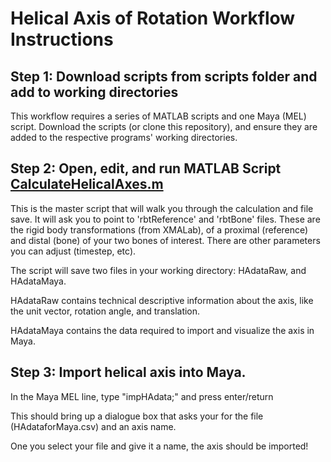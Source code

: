 # Helical Axis of Rotation Workflow Instructions

## Step 1: Download scripts from scripts folder and add to working directories

This workflow requires a series of MATLAB scripts and one Maya (MEL) script. Download the scripts (or clone this repository), and ensure they are added to the respective programs' working directories.


## Step 2: Open, edit, and run MATLAB Script [CalculateHelicalAxes.m](/functions/CalculateHelicalAxes.m)

This is the master script that will walk you through the calculation and file save.
It will ask you to point to 'rbtReference' and 'rbtBone' files. These are the rigid body transformations (from XMALab), of a proximal (reference) and distal (bone) of your two bones of interest. There are other parameters you can adjust (timestep, etc).

The script will save two files in your working directory: HAdataRaw, and HAdataMaya.

HAdataRaw contains technical descriptive information about the axis, like the unit vector, rotation angle, and translation.

HAdataMaya contains the data required to import and visualize the axis in Maya.


## Step 3: Import helical axis into Maya.

In the Maya MEL line, type "impHAdata;" and press enter/return

This should bring up a dialogue box that asks your for the file (HAdataforMaya.csv) and an axis name.

One you select your file and give it a name, the axis should be imported!
